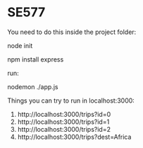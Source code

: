 # SE577
You need to do this inside the project folder:

node init

npm install express

run:

nodemon ./app.js


Things you can try to run in localhost:3000:

1. http://localhost:3000/trips?id=0 
2. http://localhost:3000/trips?id=1 
3. http://localhost:3000/trips?id=2 
4. http://localhost:3000/trips?dest=Africa
